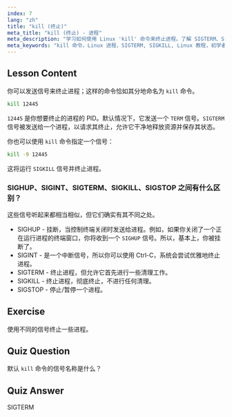 ```yaml
---
index: 7
lang: "zh"
title: "kill (终止)"
meta_title: "kill (终止) - 进程"
meta_description: "学习如何使用 Linux 'kill' 命令来终止进程。了解 SIGTERM、SIGKILL 和其他用于进程管理的信号。立即开始学习！"
meta_keywords: "kill 命令，Linux 进程，SIGTERM, SIGKILL, Linux 教程，初学者，进程管理，Linux 指南"
---
```


## Lesson Content

你可以发送信号来终止进程；这样的命令恰如其分地命名为 `kill` 命令。

```bash
kill 12445
```

`12445` 是你想要终止的进程的 PID。默认情况下，它发送一个 `TERM` 信号。`SIGTERM` 信号被发送给一个进程，以请求其终止，允许它干净地释放资源并保存其状态。

你也可以使用 `kill` 命令指定一个信号：

```bash
kill -9 12445
```

这将运行 `SIGKILL` 信号并终止进程。

### SIGHUP、SIGINT、SIGTERM、SIGKILL、SIGSTOP 之间有什么区别？

这些信号听起来都相当相似，但它们确实有其不同之处。

- SIGHUP - 挂断，当控制终端关闭时发送给进程。例如，如果你关闭了一个正在运行进程的终端窗口，你将收到一个 `SIGHUP` 信号。所以，基本上，你被挂断了。
- SIGINT - 是一个中断信号，所以你可以使用 Ctrl-C，系统会尝试优雅地终止进程。
- SIGTERM - 终止进程，但允许它首先进行一些清理工作。
- SIGKILL - 终止进程，彻底终止，不进行任何清理。
- SIGSTOP - 停止/暂停一个进程。

## Exercise

使用不同的信号终止一些进程。

## Quiz Question

默认 `kill` 命令的信号名称是什么？

## Quiz Answer

SIGTERM

